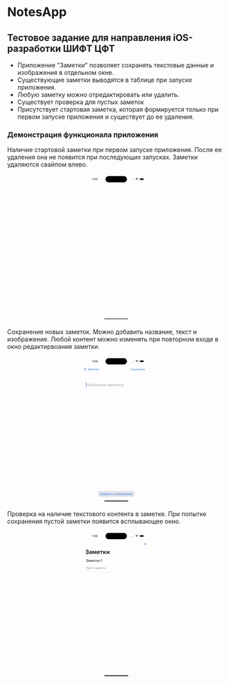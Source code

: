 # NotesApp
## Тестовое задание для направления iOS-разработки ШИФТ ЦФТ

- Приложение "Заметки" позволяет сохранять текстовые данные и изображения в отдельном окне.
- Существующие заметки выводятся в таблице при запуске приложения.
- Любую заметку можно отредактировать или удалить.
- Существует проверка для пустых заметок
- Присутствует стартовая заметка, которая формируется только при первом запуске приложения и существует до ее удаления.

### Демонстрация функционала приложения
Наличие стартовой заметки при первом запуске приложения. После ее удаления она не появится при последующих запусках. Заметки удаляются свайпом влево.

<p align="center">
  <img src="https://github.com/ivan-v-ivanov/NotesApp/blob/main/content/first%20note.gif" alt="first note" />
</p>

Сохранение новых заметок. Можно добавить название, текст и изображение. Любой контент можно изменять при повторном входе в окно редактирвоания заметки.

<p align="center">
  <img src="https://github.com/ivan-v-ivanov/NotesApp/blob/main/content/save%20note.gif" alt="save note" />
</p>

Проверка на наличие текстового контента в заметке. При попытке сохранения пустой заметки появится всплывающее окно.

<p align="center">
  <img src="https://github.com/ivan-v-ivanov/NotesApp/blob/main/content/empty%20note.gif" alt="empty note" />
</p>
